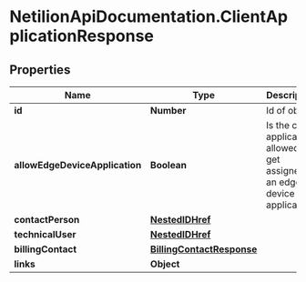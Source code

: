 # NetilionApiDocumentation.ClientApplicationResponse

## Properties
Name | Type | Description | Notes
------------ | ------------- | ------------- | -------------
**id** | **Number** | Id of object | [optional] 
**allowEdgeDeviceApplication** | **Boolean** | Is the client application allowed to get assigned to an edge device application? | [optional] 
**contactPerson** | [**NestedIDHref**](NestedIDHref.md) |  | [optional] 
**technicalUser** | [**NestedIDHref**](NestedIDHref.md) |  | [optional] 
**billingContact** | [**BillingContactResponse**](BillingContactResponse.md) |  | [optional] 
**links** | **Object** |  | [optional] 
